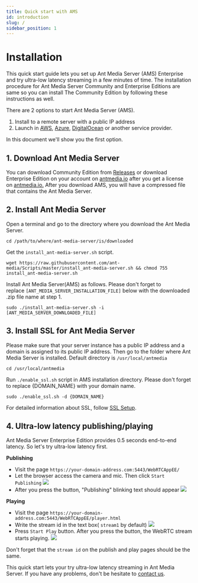 ```yaml
---
title: Quick start with AMS
id: introduction
slug: /
sidebar_position: 1
---
```

# Installation

This quick start guide lets you set up Ant Media Server (AMS) Enterprise and try ultra-low latency streaming in a few minutes of time. The installation procedure for Ant Media Server Community and Enterprise Editions are same so you can install The Community Edition by following these instructions as well.

<VideoPlayer video="https://www.youtube.com/embed/EH6v-yUyzjU" youtube="true" />

There are 2 options to start Ant Media Server (AMS).

1. Install to a remote server with a public IP address
2. Launch in [AWS](https://aws.amazon.com/marketplace/search/results?x=0&y=0&searchTerms=Ant+Media+Server&page=1&ref_=nav_search_box), [Azure](https://azuremarketplace.microsoft.com/en-us/marketplace/apps/antmedia.ant_media_server_enterprise?tab=Overview), [DigitalOcean](https://marketplace.digitalocean.com/apps/ant-media-server-enterprise-edition) or another service provider.

In this document we'll show you the first option.

## 1. Download Ant Media Server

You can download Community Edition from [Releases](https://github.com/ant-media/Ant-Media-Server/releases) or download Enterprise Edition on your account on [antmedia.io](https://antmedia.io/) after you get a license on [antmedia.io.](https://antmedia.io/) After you download AMS, you will have a compressed file that contains the Ant Media Server.

## 2. Install Ant Media Server

Open a terminal and go to the directory where you download the Ant Media Server.

```shell
cd /path/to/where/ant-media-server/is/downloaded
```

Get the `install_ant-media-server.sh` script.

```shell
wget https://raw.githubusercontent.com/ant-media/Scripts/master/install_ant-media-server.sh && chmod 755 install_ant-media-server.sh
```

Install Ant Media Server(AMS) as follows. Please don't forget to replace `[ANT_MEDIA_SERVER_INSTALLATION_FILE]` below with the downloaded .zip file name at step 1.

```shell
sudo ./install_ant-media-server.sh -i [ANT_MEDIA_SERVER_DOWNLOADED_FILE] 
```

## 3. Install SSL for Ant Media Server

Please make sure that your server instance has a public IP address and a domain is assigned to its public IP address. Then go to the folder where Ant Media Server is installed. Default directory is `/usr/local/antmedia`

```shell
cd /usr/local/antmedia
```

Run ```./enable_ssl.sh``` script in AMS installation directory. Please don't forget to replace {DOMAIN_NAME} with your domain name.

```shell
sudo ./enable_ssl.sh -d {DOMAIN_NAME}
```

For detailed information about SSL, follow [SSL Setup](https://portal.document360.io/v1/docs/setting-up-ssl).

## 4. Ultra-low latency publishing/playing

Ant Media Server Enterprise Edition provides 0.5 seconds end-to-end latency. So let's try ultra-low latency first.

**Publishing**

- Visit the page `https://your-domain-address.com:5443/WebRTCAppEE/`
- Let the browser access the camera and mic. Then click `Start Publishing`
  ![](@site/static/img/1_Open_WebRTCAppEE_and_Let_Browser_Access_Cam_and_Mic.jpg)
- After you press the button, "Publishing" blinking text should appear
  ![](@site/static/img/2_Press_Publish_Button.jpg)

**Playing**

- Visit the page `https://your-domain-address.com:5443/WebRTCAppEE/player.html`
- Write the stream id in the text box( `stream1` by default)
  ![](@site/static/img/3_Go_to_Play_Page.jpg)
- Press `Start Play` button. After you press the button, the WebRTC stream starts playing.
  ![](@site/static/img/4_Press_Start_Play_Button.jpg)

<InfoBox>
Don't forget that the <code>stream id</code> on the publish and play pages should be the same.
</InfoBox>

This quick start lets your try ultra-low latency streaming in Ant Media Server. If you have any problems, don't be hesitate to [contact us](https://antmedia.io/#contact).
